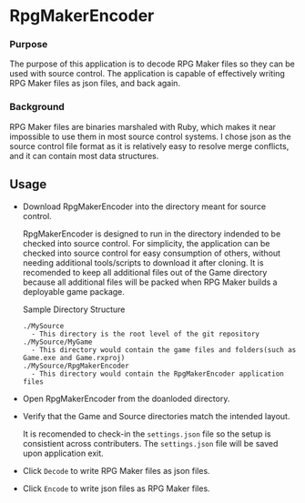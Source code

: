 # RpgMakerEncoder

### Purpose
The purpose of this application is to decode RPG Maker files so they can be used with source control.
The application is capable of effectively writing RPG Maker files as json files, and back again.

### Background
RPG Maker files are binaries marshaled with Ruby, which makes it near impossible to use them in most source control systems.
I chose json as the source control file format as it is relatively easy to resolve merge conflicts, and it can contain most data structures.

## Usage

* Download RpgMakerEncoder into the directory meant for source control.
   
   RpgMakerEncoder is designed to run in the directory indended to be checked into source control.
   For simplicity, the application can be checked into source control for easy consumption of others, without needing additional tools/scripts to download it after cloning.
   It is recomended to keep all additional files out of the Game directory because all additional files will be packed when RPG Maker builds a deployable game package.
   
   Sample Directory Structure
   ```
   ./MySource
     - This directory is the root level of the git repository
   ./MySource/MyGame
     - This directory would contain the game files and folders(such as Game.exe and Game.rxproj)
   ./MySource/RpgMakerEncoder
     - This directory would contain the RpgMakerEncoder application files
   ```

* Open RpgMakerEncoder from the doanloded directory.

* Verify that the Game and Source directories match the intended layout.

   It is recomended to check-in the `settings.json` file so the setup is consistient across contributers.
   The `settings.json` file will be saved upon application exit.

* Click `Decode` to write RPG Maker files as json files.
* Click `Encode` to write json files as RPG Maker files.
